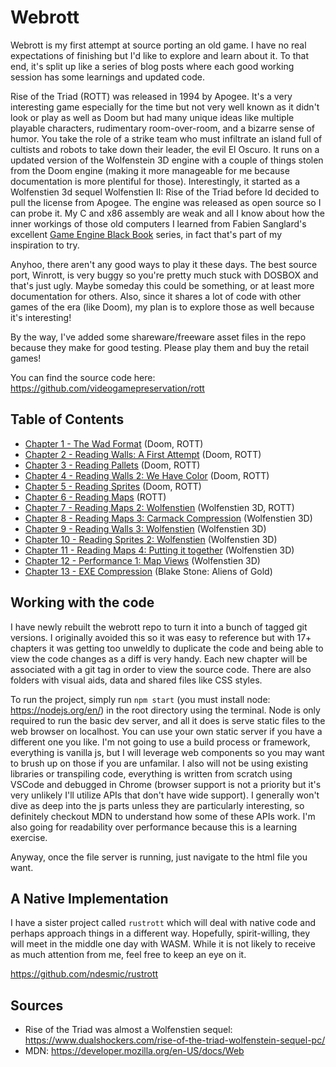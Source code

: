 Webrott
=======

Webrott is my first attempt at source porting an old game.  I have no real expectations of finishing but I'd like to explore and learn about it.  To that end, it's split up like a series of blog posts where each good working session has some learnings and updated code.

Rise of the Triad (ROTT) was released in 1994 by Apogee.  It's a very interesting game especially for the time but not very well known as it didn't look or play as well as Doom but had many unique ideas like multiple playable characters, rudimentary room-over-room, and a bizarre sense of humor.  You take the role of a strike team who must infiltrate an island full of cultists and robots to take down their leader, the evil El Oscuro.  It runs on a updated version of the Wolfenstein 3D engine with a couple of things stolen from the Doom engine (making it more manageable for me because documentation is more plentiful for those).  Interestingly, it started as a Wolfenstien 3d sequel Wolfenstien II: Rise of the Triad before Id decided to pull the license from Apogee.  The engine was released as open source so I can probe it. My C and x86 assembly are weak and all I know about how the inner workings of those old computers I learned from Fabien Sanglard's excellent [Game Engine Black Book](https://www.amazon.com/Game-Engine-Black-Book-DOOM/dp/1099819776) series, in fact that's part of my inspiration to try.

Anyhoo, there aren't any good ways to play it these days. The best source port, Winrott, is very buggy so you're pretty much stuck with DOSBOX and that's just ugly.  Maybe someday this could be something, or at least more documentation for others.  Also, since it shares a lot of code with other games of the era (like Doom), my plan is to explore those as well because it's interesting!

By the way, I've added some shareware/freeware asset files in the repo because they make for good testing.  Please play them and buy the retail games!

You can find the source code here: https://github.com/videogamepreservation/rott

Table of Contents
-----------------

- [Chapter 1 - The Wad Format](1-wad.md) (Doom, ROTT)
- [Chapter 2 - Reading Walls: A First Attempt](2-walls.md) (Doom, ROTT)
- [Chapter 3 - Reading Pallets](3-pallets.md) (Doom, ROTT)
- [Chapter 4 - Reading Walls 2: We Have Color](4-walls2.md) (Doom, ROTT)
- [Chapter 5 - Reading Sprites](5-sprites.md) (Doom, ROTT)
- [Chapter 6 - Reading Maps](6-maps.md) (ROTT)
- [Chapter 7 - Reading Maps 2: Wolfenstien](7-maps2.md) (Wolfenstien 3D, ROTT)
- [Chapter 8 - Reading Maps 3: Carmack Compression](8-maps3.md) (Wolfenstien 3D)
- [Chapter 9 - Reading Walls 3: Wolfenstien](9-walls3.md) (Wolfenstien 3D)
- [Chapter 10 - Reading Sprites 2: Wolfenstien](10-sprites2.md) (Wolfenstien 3D)
- [Chapter 11 - Reading Maps 4: Putting it together](11-maps4.md) (Wolfenstien 3D)
- [Chapter 12 - Performance 1: Map Views](12-perf.md) (Wolfenstien 3D)
- [Chapter 13 - EXE Compression](13-compression.md) (Blake Stone: Aliens of Gold)

Working with the code
---------------------

I have newly rebuilt the webrott repo to turn it into a bunch of tagged git versions.  I originally avoided this so it was easy to reference but with 17+ chapters it was getting too unweldly to duplicate the code and being able to view the code changes as a diff is very handy.  Each new chapter will be associated with a git tag in order to view the source code. There are also folders with visual aids, data and shared files like CSS styles.

To run the project, simply run `npm start` (you must install node: https://nodejs.org/en/) in the root directory using the terminal. Node is only required to run the basic dev server, and all it does is serve static files to the web browser on localhost. You can use your own static server if you have a different one you like. I'm not going to use a build process or framework, everything is vanilla js, but I will leverage web components so you may want to brush up on those if you are unfamilar.  I also will not be using existing libraries or transpiling code, everything is written from scratch using VSCode and debugged in Chrome (browser support is not a priority but it's very unlikely I'll utilize APIs that don't have wide support). I generally won't dive as deep into the js parts unless they are particularly interesting, so definitely checkout MDN to understand how some of these APIs work. I'm also going for readability over performance because this is a learning exercise. 

Anyway, once the file server is running, just navigate to the html file you want.

A Native Implementation
-----------------------

I have a sister project called `rustrott` which will deal with native code and perhaps approach things in a different way.  Hopefully, spirit-willing, they will meet in the middle one day with WASM.  While it is not likely to receive as much attention from me, feel free to keep an eye on it.

https://github.com/ndesmic/rustrott


Sources
-------

- Rise of the Triad was almost a Wolfenstien sequel: https://www.dualshockers.com/rise-of-the-triad-wolfenstein-sequel-pc/
- MDN: https://developer.mozilla.org/en-US/docs/Web